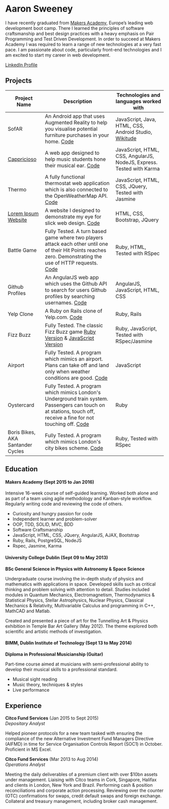 Aaron Sweeney
=============



I have recently graduated from [Makers Academy](http://www.makersacademy.com/), Europe’s leading web development boot camp. There I learned the principles of software craftsmanship and best design practices with a heavy emphasis on Pair Programming and Test Driven Development. In order to succeed at Makers Academy I was required to learn a range of new technologies at a very fast pace. I am passionate about code, particularly front-end technologies and I am excited to start my career in web development.

[LinkedIn Profile](https://ie.linkedin.com/in/aaron-sweeney-33440467)




## Projects

|Project Name | Description | Technologies and languages worked with |
|-------------|-------------|-------------|
|SofAR|An Android app that uses Augmented Reality to help you visualise potential furniture purchases in your home. [Code](https://github.com/djtango/furniture-app)|JavaScript, Java, HTML, CSS, Android Studio, [Wikitude](http://www.wikitude.com/)|
|[Cappricioso](https://capriccioso.herokuapp.com/)|A web app designed to help music students hone their musical ear. [Code](https://github.com/djtango/capriccioso)|JavaScript, HTML, CSS, AngularJS, NodeJS, Express. Tested with Karma|
|Thermo|A fully functional thermostat web application which is also connected to the OpenWeatherMap API. [Code](https://github.com/asweeney41/thermo)|JavaScript, HTML, CSS, JQuery, Tested with Jasmine|
|[Lorem Ipsum Website](http://aaron-lorem-ipsum.herokuapp.com/)|A website I designed to demonstrate my eye for slick web design. [Code](https://github.com/asweeney41/website)|HTML, CSS, Bootstrap, JQuery|
|Battle Game| Fully Tested. A turn based game where two players attack each other until one of their Hit Points reaches zero. Demonstrating the use of HTTP requests. [Code](https://github.com/asweeney41/Battle_3)| Ruby, HTML, Tested with RSpec|
|Github Profiles| An AngularJS web app which uses the Github API to search for users Github profiles by searching usernames. [Code](https://github.com/asweeney41/github_profiles)|AngularJS, JavaScript, HTML, CSS|
|Yelp Clone| A Ruby on Rails clone of Yelp.com. [Code](https://github.com/asweeney41/yelp-clone-challenge)|Ruby, Rails|
|Fizz Buzz| Fully Tested. The classic Fizz Buzz game [Ruby Version](https://github.com/asweeney41/fizzbuzz) & [JavaScript Version](https://github.com/asweeney41/javabuzz)| Ruby, JavaScript, Tested with RSpec/Jasmine|
|Airport| Fully Tested. A program which mimics an airport. Plans can take off and land only when weather conditions are good. [Code](https://github.com/asweeney41/airportjs)| JavaScript|
|Oystercard| Fully Tested. A program which mimics London's Underground train system. Passengers can touch on at stations, touch off, receive a fine for not touching off. [Code](https://github.com/asweeney41/oystercard)| Ruby|
|Boris Bikes, AKA Santander Cycles| Fully Tested. A program which mimics London's city bikes scheme. [Code](https://github.com/asweeney41/boris-bikes)| Ruby, Tested with RSpec|



## Education

#### Makers Academy (Sept 2015 to Jan 2016)

Intensive 16-week course of self-guided learning. Worked both alone and as part of a team using agile methodology and Kanban-style workflow. Regularly writing code and reviewing the code of others.

- Curiosity and hungry passion for code
- Independent learner and problem-solver
- OOP, TDD, SOLID, MVC, BDD
- Software Craftsmanship
- JavaScript, HTML, CSS, JQuery, AngularJS, AJAX, Bootstrap
- Ruby, Rails, PostgreSQL, NodeJS
- Rspec, Jasmine, Karma

#### University College Dublin (Sept 09 to May 2013)

**BSc General Science in Physics with Astronomy & Space Science**

Undergraduate course involving the in-depth study of physics and mathematics with applications in space. Developed skills such as critical thinking and problem solving with attention to detail. Studies included modules in Quantum Mechanics, Electromagnetism, Thermodynamics & Statistical Physics, Stellar Astrophysics, Nuclear Physics, Classical Mechanics & Relativity, Multivariable Calculus and programming in C++, MathCAD and Matlab.

Created and presented a piece of art for the Tunnelling Art & Physics exhibition in Temple Bar Art Gallery (May 2012). The theme explored both scientific and artistic methods of investigation.

#### BIMM, Dublin Institute of Technology (Sept 13 to May 2014)

**Diploma in Professional Musicianship (Guitar)**

Part-time course aimed at musicians with semi-professional ability to develop their musical skills to a professional standard.

- Musical sight reading
- Music theory, techniques & styles
- Live performance



## Experience

**Citco Fund Services** (Jan 2015 to Sept 2015)    
*Depositary Analyst*  

Helped pioneer protocols for a new team tasked with ensuring the compliance of the new Alternative Investment Fund Managers Directive (AIFMD) in time for Service Organisation Controls Report (SOC1) in October. Proficient in MS Excel.

**Citco Fund Services** (Mar 2013 to Aug 2014)   
*Operations Analyst*  

Meeting the daily deliverables of a premium client with over $10bn assets under management. Liaising with Citco teams in Cork, Singapore, Halifax and clients in London, New York and Brazil. Performing cash & position reconciliations and corporate action processing. Reviewing over the counter (OTC) confirmations for swaps, credit default swaps and foreign exchange. Collateral and treasury management, including broker cash management.
